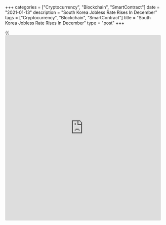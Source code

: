 +++
categories = ["Cryptocurrency", "Blockchain", "SmartContract"]
date = "2021-01-13"
description = "South Korea Jobless Rate Rises In December"
tags = ["Cryptocurrency", "Blockchain", "SmartContract"]
title = "South Korea Jobless Rate Rises In December"
type = "post"
+++

{{<iframe id="large-banner" src="https://www.bounty.group/#slide=19.0" width="100%" height="600" scrolling="no" style="border: 0px solid rgb(216, 221, 230); border-radius: 3px;">}}

South Korea's unemployment rate rose in December, data from Statistics
Korea showed on Wednesday.

The jobless rate rose to a seasonally adjusted 4.6 percent in December
from 4.1 percent in November. In the same month last year, the
unemployment rate was 3.7 percent.

On an unadjusted basis, the unemployment rate increased to 4.1 percent
in December from 3.4 percent in the previous month.

The number of unemployed climbed to 1.135 million in December from
967,000 in the preceding month. Compared to a year ago, the figure rose
by 194,000 persons.

The number of employed persons decreased by 628,000 year-on-year to
26.526 million in December.

For comments and feedback [contact](https://www.playgroundfx.com/contact/): editorial@rtt[news](https://www.letsplayfx.com/blog/forex-news-website/).com

[Economic News][1]

 **What parts of the world are seeing the best (and worst) economic
performances lately? Click[here][2] to check out our [Econ Scorecard][2]
and find out! See up-to-the-moment [ranking](https://www.playgroundfx.com/blog/crypto-exchange-ranking/)s for the best and worst
performers in [GDP][3], [unemployment rate][4], [inflation][2] and much
more.**

   1. www.rtt[news](https://www.letsplayfx.com/blog/forex-news-website/).com/Content/EconomicNews.aspx
   2. www.rtt[news](https://www.letsplayfx.com/blog/forex-news-website/).com/economic-scorecard/world-rank/CPI/highest-performance.aspx
   3. www.rtt[news](https://www.letsplayfx.com/blog/forex-news-website/).com/economic-scorecard/world-rank/GDP/highest-performance.aspx
   4. www.rtt[news](https://www.letsplayfx.com/blog/forex-news-website/).com/economic-scorecard/world-rank/unemployment-rate/lowest-performance.aspx
